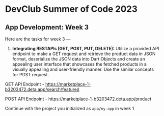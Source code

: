 
# DevClub Summer of Code 2023

## App Development: Week 3 

Here are the tasks for week 3 —

1. **Integrating RESTAPIs (GET, POST, PUT, DELETE):** 
Utilize a provided API endpoint to make a GET request and retrieve the product data in JSON format, deserialize the JSON data into Dart Objects and create an appealing user interface that showcases the fetched products in a visually appealing and user-friendly manner. Use the similar concepts for POST request.

GET API Endpoint - https://marketplace-1-b3203472.deta.app/search/featured

POST API Endpoint - https://marketplace-1-b3203472.deta.app/product


Continue with the project you initialized as `app/my-app` in week 1
